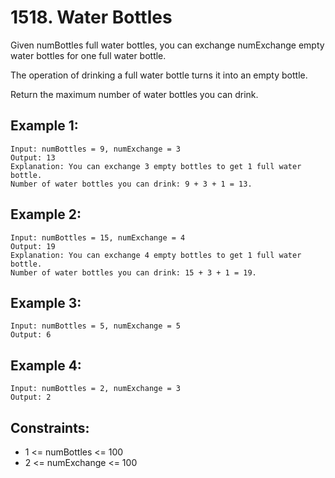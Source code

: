 # 1518. Water Bottles

Given numBottles full water bottles, you can exchange numExchange empty water bottles for one full water bottle.

The operation of drinking a full water bottle turns it into an empty bottle.

Return the maximum number of water bottles you can drink.

## Example 1:

```
Input: numBottles = 9, numExchange = 3
Output: 13
Explanation: You can exchange 3 empty bottles to get 1 full water bottle.
Number of water bottles you can drink: 9 + 3 + 1 = 13.
```

## Example 2:

```
Input: numBottles = 15, numExchange = 4
Output: 19
Explanation: You can exchange 4 empty bottles to get 1 full water bottle. 
Number of water bottles you can drink: 15 + 3 + 1 = 19.
```

## Example 3:

```
Input: numBottles = 5, numExchange = 5
Output: 6
```

## Example 4:

```
Input: numBottles = 2, numExchange = 3
Output: 2
```

## Constraints:

* 1 <= numBottles <= 100
* 2 <= numExchange <= 100
